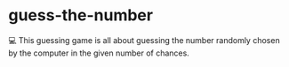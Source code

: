 # guess-the-number
:computer: This guessing game is all about guessing the number randomly chosen by the computer in the given number of chances.
